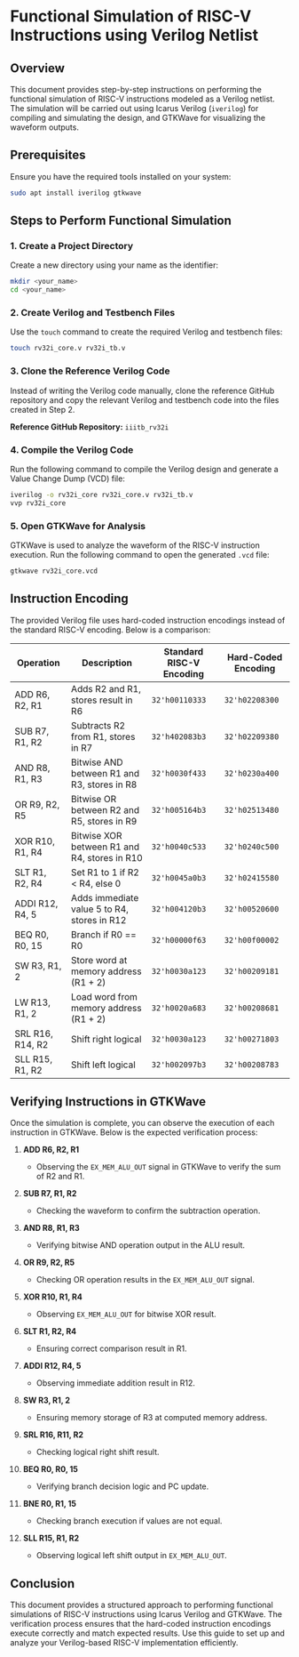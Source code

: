 # Functional Simulation of RISC-V Instructions using Verilog Netlist

## Overview
This document provides step-by-step instructions on performing the functional simulation of RISC-V instructions modeled as a Verilog netlist. The simulation will be carried out using Icarus Verilog (`iverilog`) for compiling and simulating the design, and GTKWave for visualizing the waveform outputs.

## Prerequisites
Ensure you have the required tools installed on your system:

```sh
sudo apt install iverilog gtkwave
```

## Steps to Perform Functional Simulation

### 1. Create a Project Directory
Create a new directory using your name as the identifier:

```sh
mkdir <your_name>
cd <your_name>
```

### 2. Create Verilog and Testbench Files
Use the `touch` command to create the required Verilog and testbench files:

```sh
touch rv32i_core.v rv32i_tb.v
```

### 3. Clone the Reference Verilog Code
Instead of writing the Verilog code manually, clone the reference GitHub repository and copy the relevant Verilog and testbench code into the files created in Step 2.

**Reference GitHub Repository:** `iiitb_rv32i`

### 4. Compile the Verilog Code
Run the following command to compile the Verilog design and generate a Value Change Dump (VCD) file:

```sh
iverilog -o rv32i_core rv32i_core.v rv32i_tb.v
vvp rv32i_core
```

### 5. Open GTKWave for Analysis
GTKWave is used to analyze the waveform of the RISC-V instruction execution. Run the following command to open the generated `.vcd` file:

```sh
gtkwave rv32i_core.vcd
```

## Instruction Encoding
The provided Verilog file uses hard-coded instruction encodings instead of the standard RISC-V encoding. Below is a comparison:

| Operation | Description | Standard RISC-V Encoding | Hard-Coded Encoding |
|-----------|------------|-------------------------|---------------------|
| ADD R6, R2, R1 | Adds R2 and R1, stores result in R6 | `32'h00110333` | `32'h02208300` |
| SUB R7, R1, R2 | Subtracts R2 from R1, stores in R7 | `32'h402083b3` | `32'h02209380` |
| AND R8, R1, R3 | Bitwise AND between R1 and R3, stores in R8 | `32'h0030f433` | `32'h0230a400` |
| OR R9, R2, R5 | Bitwise OR between R2 and R5, stores in R9 | `32'h005164b3` | `32'h02513480` |
| XOR R10, R1, R4 | Bitwise XOR between R1 and R4, stores in R10 | `32'h0040c533` | `32'h0240c500` |
| SLT R1, R2, R4 | Set R1 to 1 if R2 < R4, else 0 | `32'h0045a0b3` | `32'h02415580` |
| ADDI R12, R4, 5 | Adds immediate value 5 to R4, stores in R12 | `32'h004120b3` | `32'h00520600` |
| BEQ R0, R0, 15 | Branch if R0 == R0 | `32'h00000f63` | `32'h00f00002` |
| SW R3, R1, 2 | Store word at memory address (R1 + 2) | `32'h0030a123` | `32'h00209181` |
| LW R13, R1, 2 | Load word from memory address (R1 + 2) | `32'h0020a683` | `32'h00208681` |
| SRL R16, R14, R2 | Shift right logical | `32'h0030a123` | `32'h00271803` |
| SLL R15, R1, R2 | Shift left logical | `32'h002097b3` | `32'h00208783` |

## Verifying Instructions in GTKWave
Once the simulation is complete, you can observe the execution of each instruction in GTKWave. Below is the expected verification process:

1. **ADD R6, R2, R1**
   - Observing the `EX_MEM_ALU_OUT` signal in GTKWave to verify the sum of R2 and R1.

2. **SUB R7, R1, R2**
   - Checking the waveform to confirm the subtraction operation.

3. **AND R8, R1, R3**
   - Verifying bitwise AND operation output in the ALU result.

4. **OR R9, R2, R5**
   - Checking OR operation results in the `EX_MEM_ALU_OUT` signal.

5. **XOR R10, R1, R4**
   - Observing `EX_MEM_ALU_OUT` for bitwise XOR result.

6. **SLT R1, R2, R4**
   - Ensuring correct comparison result in R1.

7. **ADDI R12, R4, 5**
   - Observing immediate addition result in R12.

8. **SW R3, R1, 2**
   - Ensuring memory storage of R3 at computed memory address.

9. **SRL R16, R11, R2**
   - Checking logical right shift result.

10. **BEQ R0, R0, 15**
    - Verifying branch decision logic and PC update.

11. **BNE R0, R1, 15**
    - Checking branch execution if values are not equal.

12. **SLL R15, R1, R2**
    - Observing logical left shift output in `EX_MEM_ALU_OUT`.

## Conclusion
This document provides a structured approach to performing functional simulations of RISC-V instructions using Icarus Verilog and GTKWave. The verification process ensures that the hard-coded instruction encodings execute correctly and match expected results. Use this guide to set up and analyze your Verilog-based RISC-V implementation efficiently.
